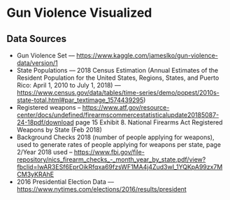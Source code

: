 # Gun Violence Visualized

## Data Sources
* Gun Violence Set –– https://www.kaggle.com/jameslko/gun-violence-data/version/1 
* State Populations ––  2018 Census Estimation (Annual Estimates of the Resident Population for the United States, Regions, States, and Puerto Rico: April 1, 2010 to July 1, 2018) — https://www.census.gov/data/tables/time-series/demo/popest/2010s-state-total.html#par_textimage_1574439295)
* Registered weapons – https://www.atf.gov/resource-center/docs/undefined/firearmscommercestatisticalupdate20185087-24-18pdf/download page 15 Exhibit 8. National Firearms Act Registered Weapons by State (Feb 2018) 
* Background Checks 2018 (number of people applying for weapons), used to generate rates of people applying for weapons per state, page 2/Year 2018 used – https://www.fbi.gov/file-repository/nics_firearm_checks_-_month_year_by_state.pdf/view?fbclid=IwAR3ESf6EprOikRfqxa69fzsWF1MA4j4Zud3wI_1YQKpA99zx7MCM3yKRAhE
* 2016 Presidential Election Data –– https://www.nytimes.com/elections/2016/results/president
